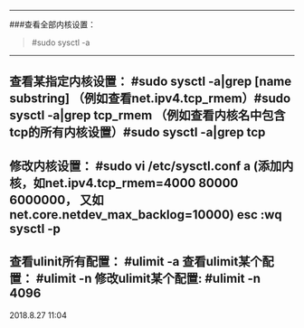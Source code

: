 ----------------------------------------
###查看全部内核设置：
>#sudo sysctl -a
----------------------------------------
查看某指定内核设置：
#sudo sysctl -a|grep [name substring]
（例如查看net.ipv4.tcp_rmem）#sudo sysctl -a|grep tcp_rmem
（例如查看内核名中包含tcp的所有内核设置）#sudo sysctl -a|grep tcp
----------------------------------------
修改内核设置：
#sudo vi /etc/sysctl.conf
a
(添加内核，如net.ipv4.tcp_rmem=4000 80000 6000000，
又如net.core.netdev_max_backlog=10000)
esc
:wq
sysctl -p
----------------------------------------
查看ulinit所有配置：
#ulimit -a
查看ulimit某个配置：
#ulimit -n 
修改ulimit某个配置:
#ulimit -n 4096
----------------------------------------
2018.8.27 11:04

